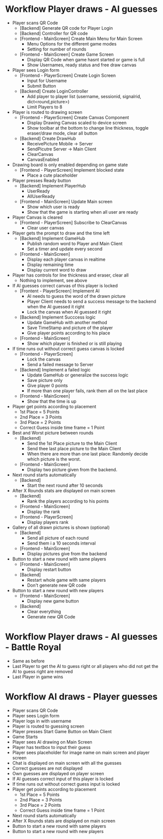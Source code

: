 # Workflow Player draws - AI guesses
- Player scans QR Code
    - [Backend] Generate QR code for Player Login
    - [Backend] Controller for QR code 
    - [Frontend - MainScreen] Create Main Menu for Main Screen
        - Menu Options for the different game modes
        - Setting for number of rounds 
    - [Frontend - MainScreen] Create Game Screen
        - Display QR Code when game hasnt started or game is full
        - Show Usernames, ready status and free draw canvas
- Player sees Login form
    - [Frontend - PlayerScreen] Create Login Screen
        - Input for Username
        - Submit Button
    - [Backend] Create LoginController
        - Add player to player list (username, sessionid, signalrid, dict<round,picture>)
        - Limit Players to 8
- Player is routed to drawing screen
    - [Frontend - PlayerScreen] Create Canvas Component
        - Display Drawing Canvas scaled to device screen
        - Show toolbar at the bottom to change line thickness, toggle eraser/draw mode, clear all button
    - [Backend] Create DrawHub
        - ReceivePicture Mobile -> Server
        - SendPicutre Server -> Main Client
        - ClearCanvas
        - CanvasEnabled
- Drawing board is only enabled depending on game state
    - [Frontend - PlayerScreen] Implement blocked state
        - Place a cute placeholder
- Player presses Ready button
    - [Backend] Implement PlayerHub
        - UserReady
        - AllUserReady
    - [Frontend - MainScreen] Update Main screen
        -  Show which user is ready
        -  Show that the game is starting when all user are ready 
- Player Canvas is cleared
    - [Frontend - PlayerScreen] Subscribe to ClearCanvas
        - Clear user canvas
- Player gets the prompt to draw and the time left
    - [Backend] Implement GameHub
        - Publish random word to Player and Main Client
        - Set a timer and update every second
    - [Frontend - MainScreen]
        - Display each player canvas in realtime 
        - Display remaining time 
        - Display current word to draw 
- Player has controls for line thickness and eraser, clear all
    - Nothing to implement, see above
- If AI guesses correct canvas of this player is locked
    - [Frontent - PlayerScreen] Implement AI
        - AI needs to guess the word of the drawn picture
        - Player Client needs to send a success message to the backend when the AI guessed it right
        - Lock the canvas when AI guessed it right
    - [Backend] Implement Succcess logic
        - Update GameHub with another method
        - Save TimeStamp and picture of the player
        - Give player points according to his place
    - [Frontend - MainScreen]
        - Show which player is finished or is still playing
- If time runs out without correct guess canvas is locked
    - [Frontend - PlayerScreen]
        - Lock the canvas 
        - Send a failed message to Server
    - [Backend] Implement a failed logic
        - Update GameHub or generalize the success logic
        - Save picture only 
        - Give player 0 points
        - If more than one player fails, rank them all on the last place 
    - [Frontend - MainScreen]
        - Show that the time is up
- Player get points according to placement 
    - 1st Place = 5 Points 
    - 2nd Place = 3 Points 
    - 3rd Place = 2 Points 
    - Correct Guess inside time frame = 1 Point
- Best and Worst picture between rounds
    - [Backend]
        - Send the 1st Place picture to the Main Client
        - Send thee last place picture to the Main Client 
        - When there are more than one last place: Randomly decide which picture is the worst. 
    - [Frontend - MainScreen]
        - Display two picture given from the backend. 
- Next round starts automatically 
    - [Backend]
        - Start the next round after 10 seconds
- After X Rounds stats are displayed on main screen
    - [Backend]
        - Rank the players according to his points
    - [Frontend - MainScreen]
        - Display the rank
    - [Frontend - PlayerScreen]
        - Display players rank 
- Gallery of all drawn pictures is shown (optional)
    - [Backend]
        - Send all picture of each round 
        - Send them i a 10 seconds interval
    - [Frontend - MainScreen]
        - Display pictures give from the backend
- Button to start a new round with same players
    - [Frontend - MainScreen]
        - Display restart button
    - [Backend]
        - Restart whole game with same players 
        - Don't generate new QR code
- Button to start a new round with new players
    - [Frontend - MainScreen]
        - Display new game button
    - [Backend]
        - Clear everything 
        - Generate new QR Code

# Workflow Player draws - AI guesses - Battle Royal
- Same as before 
- Last Player to get the AI to guess right or all players who did not get the AI to guess right are removed
- Last Player in game wins


# Workflow AI draws - Player guesses 
- Player scans QR Code
- Player sees Login form
- Player logs in with username
- Player is routed to guessing screen
- Player presses Start Game Button on Main Client
- Game Starts 
- Player sees AI drawing on Main Screen
- Player has textbox to input their guess
- Player sees placeholder for image name on main screen and player screen
- Chat is displayed on main screen with all the guesses
- Correct guesses are not displayed 
- Own guesses are displayed on player screen
- If AI guesses correct input of this player is locked
- If time runs out without correct guess input is locked
- Player get points according to placement 
    - 1st Place = 5 Points 
    - 2nd Place = 3 Points 
    - 3rd Place = 2 Points 
    - Correct Guess inside time frame = 1 Point
- Next round starts automatically 
- After X Rounds stats are displayed on main screen
- Button to start a new round with same players
- Button to start a new round with new players